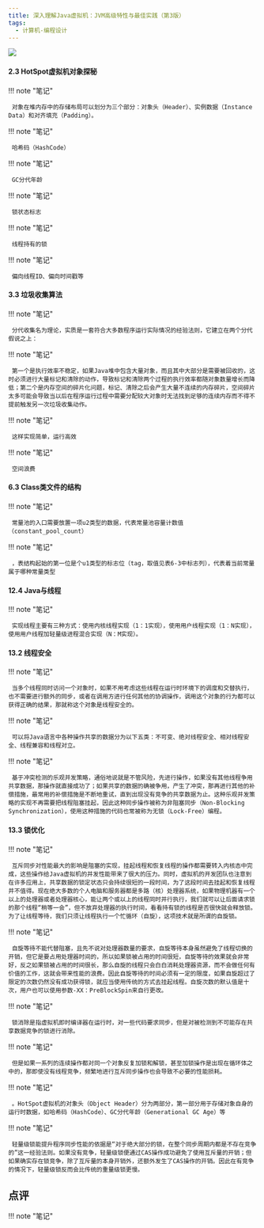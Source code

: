 ```yaml
---
title: 深入理解Java虚拟机：JVM高级特性与最佳实践（第3版）
tags:
  - 计算机-编程设计
---
```


![](https://cdn.weread.qq.com/weread/cover/14/YueWen_27371406/s_YueWen_27371406.jpg)


#### 2.3 HotSpot虚拟机对象探秘




!!! note "笔记"

	 对象在堆内存中的存储布局可以划分为三个部分：对象头（Header）、实例数据（Instance Data）和对齐填充（Padding）。 


!!! note "笔记"

	 哈希码（HashCode） 


!!! note "笔记"

	 GC分代年龄 


!!! note "笔记"

	 锁状态标志 


!!! note "笔记"

	 线程持有的锁 


!!! note "笔记"

	 偏向线程ID、偏向时间戳等 


#### 3.3 垃圾收集算法




!!! note "笔记"

	 分代收集名为理论，实质是一套符合大多数程序运行实际情况的经验法则，它建立在两个分代假说之上： 


!!! note "笔记"

	 第一个是执行效率不稳定，如果Java堆中包含大量对象，而且其中大部分是需要被回收的，这时必须进行大量标记和清除的动作，导致标记和清除两个过程的执行效率都随对象数量增长而降低；第二个是内存空间的碎片化问题，标记、清除之后会产生大量不连续的内存碎片，空间碎片太多可能会导致当以后在程序运行过程中需要分配较大对象时无法找到足够的连续内存而不得不提前触发另一次垃圾收集动作。 


!!! note "笔记"

	 这样实现简单，运行高效 


!!! note "笔记"

	 空间浪费 


#### 6.3 Class类文件的结构




!!! note "笔记"

	 常量池的入口需要放置一项u2类型的数据，代表常量池容量计数值（constant_pool_count） 


!!! note "笔记"

	 ，表结构起始的第一位是个u1类型的标志位（tag，取值见表6-3中标志列），代表着当前常量属于哪种常量类型 


#### 12.4 Java与线程




!!! note "笔记"

	 实现线程主要有三种方式：使用内核线程实现（1：1实现），使用用户线程实现（1：N实现），使用用户线程加轻量级进程混合实现（N：M实现）。 


#### 13.2 线程安全




!!! note "笔记"

	 当多个线程同时访问一个对象时，如果不用考虑这些线程在运行时环境下的调度和交替执行，也不需要进行额外的同步，或者在调用方进行任何其他的协调操作，调用这个对象的行为都可以获得正确的结果，那就称这个对象是线程安全的。 


!!! note "笔记"

	 可以将Java语言中各种操作共享的数据分为以下五类：不可变、绝对线程安全、相对线程安全、线程兼容和线程对立。 


!!! note "笔记"

	 基于冲突检测的乐观并发策略，通俗地说就是不管风险，先进行操作，如果没有其他线程争用共享数据，那操作就直接成功了；如果共享的数据的确被争用，产生了冲突，那再进行其他的补偿措施，最常用的补偿措施是不断地重试，直到出现没有竞争的共享数据为止。这种乐观并发策略的实现不再需要把线程阻塞挂起，因此这种同步操作被称为非阻塞同步（Non-Blocking Synchronization），使用这种措施的代码也常被称为无锁（Lock-Free）编程。 


#### 13.3 锁优化




!!! note "笔记"

	 互斥同步对性能最大的影响是阻塞的实现，挂起线程和恢复线程的操作都需要转入内核态中完成，这些操作给Java虚拟机的并发性能带来了很大的压力。同时，虚拟机的开发团队也注意到在许多应用上，共享数据的锁定状态只会持续很短的一段时间，为了这段时间去挂起和恢复线程并不值得。现在绝大多数的个人电脑和服务器都是多路（核）处理器系统，如果物理机器有一个以上的处理器或者处理器核心，能让两个或以上的线程同时并行执行，我们就可以让后面请求锁的那个线程“稍等一会”，但不放弃处理器的执行时间，看看持有锁的线程是否很快就会释放锁。为了让线程等待，我们只须让线程执行一个忙循环（自旋），这项技术就是所谓的自旋锁。 


!!! note "笔记"

	 自旋等待不能代替阻塞，且先不说对处理器数量的要求，自旋等待本身虽然避免了线程切换的开销，但它是要占用处理器时间的，所以如果锁被占用的时间很短，自旋等待的效果就会非常好，反之如果锁被占用的时间很长，那么自旋的线程只会白白消耗处理器资源，而不会做任何有价值的工作，这就会带来性能的浪费。因此自旋等待的时间必须有一定的限度，如果自旋超过了限定的次数仍然没有成功获得锁，就应当使用传统的方式去挂起线程。自旋次数的默认值是十次，用户也可以使用参数-XX：PreBlockSpin来自行更改。 


!!! note "笔记"

	 锁消除是指虚拟机即时编译器在运行时，对一些代码要求同步，但是对被检测到不可能存在共享数据竞争的锁进行消除。 


!!! note "笔记"

	 但是如果一系列的连续操作都对同一个对象反复加锁和解锁，甚至加锁操作是出现在循环体之中的，那即使没有线程竞争，频繁地进行互斥同步操作也会导致不必要的性能损耗。 


!!! note "笔记"

	 。HotSpot虚拟机的对象头（Object Header）分为两部分，第一部分用于存储对象自身的运行时数据，如哈希码（HashCode）、GC分代年龄（Generational GC Age）等 


!!! note "笔记"

	 轻量级锁能提升程序同步性能的依据是“对于绝大部分的锁，在整个同步周期内都是不存在竞争的”这一经验法则。如果没有竞争，轻量级锁便通过CAS操作成功避免了使用互斥量的开销；但如果确实存在锁竞争，除了互斥量的本身开销外，还额外发生了CAS操作的开销。因此在有竞争的情况下，轻量级锁反而会比传统的重量级锁更慢。 


## 点评




!!! note "笔记"

	  

